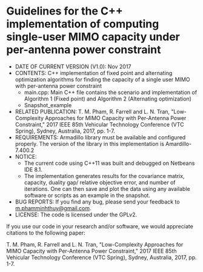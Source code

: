 # Guidelines for the C++ implementation of computing single-user MIMO capacity under per-antenna power constraint 

* DATE OF CURRENT VERSION (V1.0): Nov 2017 
* CONTENTS: C++ implementation of fixed point and alternating optimization algorithms for finding the capacity of a single user MIMO with per-antenna power constraint
  - main.cpp: Main C++ file contains the scenario and implementation of Algorithm 1 (Fixed point) and Algorithm 2 (Alternating optimization)
  - Snapshot_example
* RELATED PUBLICATION: 
T. M. Pham, R. Farrell and L. N. Tran, "Low-Complexity Approaches for MIMO Capacity with Per-Antenna Power Constraint," 2017 IEEE 85th Vehicular Technology Conference (VTC Spring), Sydney, Australia, 2017, pp. 1-7.
* REQUIREMENTS: Armadillo library must be available and configured properly. The version of the library in this implementation is Amardillo-7.400.2
* NOTICE:
  - The current code using C++11 was built and debugged on Netbeans IDE 8.1.
  - The implementation generates results for the covariance matrix, capacity, duality gap/ relative objective error, and number of iterations. One can then save and plot the data using any available software or scripts as an example in the snapshot.  
* BUG REPORTS: If you find any bug, please send your feedback to m.phamminhthuy@gmail.com.
* LICENSE: The code is licensed under the GPLv2.


If you use our code in your research and/or software, we would appreciate citations to the following paper:

T. M. Pham, R. Farrell and L. N. Tran, "Low-Complexity Approaches for MIMO Capacity with Per-Antenna Power Constraint," 2017 IEEE 85th Vehicular Technology Conference (VTC Spring), Sydney, Australia, 2017, pp. 1-7.



